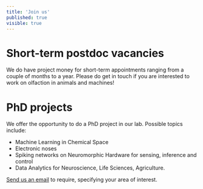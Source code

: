 ```yaml
---
title: 'Join us'
published: true
visible: true
---
```


# Short-term postdoc vacancies
We do have project money for short-term appointments ranging from a couple of months to a year. Please do get in touch if you are interested to work on olfaction in animals and machines!


# PhD projects
We offer the opportunity to do a PhD project in our lab. Possible topics include:

* Machine Learning in Chemical Space
* Electronic noses
* Spiking networks on Neuromorphic Hardware for sensing, inference and control
* Data Analytics for Neuroscience, Life Sciences, Agriculture.


<a href="mailto:m.schmuker@biomachinelearning.net">Send us an email</a> to require, specifying your area of interest.



